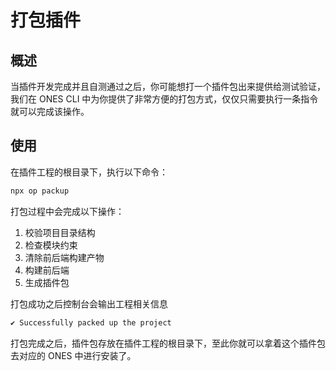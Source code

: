 # 打包插件

## 概述

当插件开发完成并且自测通过之后，你可能想打一个插件包出来提供给测试验证，我们在 ONES CLI 中为你提供了非常方便的打包方式，仅仅只需要执行一条指令就可以完成该操作。

## 使用

在插件工程的根目录下，执行以下命令：

```bash
npx op packup
```

打包过程中会完成以下操作：

1. 校验项目目录结构
2. 检查模块约束
3. 清除前后端构建产物
4. 构建前后端
5. 生成插件包

打包成功之后控制台会输出工程相关信息

```bash
✔ Successfully packed up the project
```

打包完成之后，插件包存放在插件工程的根目录下，至此你就可以拿着这个插件包去对应的 ONES 中进行安装了。
